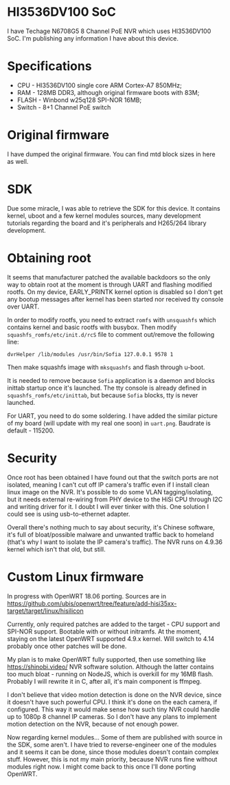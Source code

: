 # HI3536DV100 SoC

I have Techage N6708G5 8 Channel PoE NVR which uses HI3536DV100 SoC. I'm publishing any information I have about this device.

# Specifications

* CPU - HI3536DV100 single core ARM Cortex-A7 850MHz;
* RAM - 128MB DDR3, although original firmware boots with 83M;
* FLASH - Winbond w25q128 SPI-NOR 16MB;
* Switch - 8+1 Channel PoE switch

# Original firmware

I have dumped the original firmware. You can find mtd block sizes in here as well.

# SDK 

Due some miracle, I was able to retrieve the SDK for this device. It contains kernel, uboot and a few kernel modules sources, many development tutorials regarding the board and it's peripherals and H265/264 library development.

# Obtaining root

It seems that manufacturer patched the available backdoors so the only way to obtain root at the moment is through UART and flashing modified rootfs. On my device, EARLY_PRINTK kernel option is disabled so I don't get any bootup messages after kernel has been started nor received tty console over UART.

In order to modify rootfs, you need to extract `romfs` with `unsquashfs` which contains kernel and basic rootfs with busybox. Then modify `squashfs_romfs/etc/init.d/rcS` file to comment out/remove the following line:

`dvrHelper /lib/modules /usr/bin/Sofia 127.0.0.1 9578 1`

Then make squashfs image with `mksquashfs` and flash through u-boot.

It is needed to remove because `Sofia` application is a daemon and blocks inittab startup once it's launched. The tty console is already defined in `squashfs_romfs/etc/inittab`, but because `Sofia` blocks, tty is never launched.

For UART, you need to do some soldering. I have added the similar picture of my board (will update with my real one soon) in `uart.png`. Baudrate is default - 115200.

# Security

Once root has been obtained I have found out that the switch ports are not isolated, meaning I can't cut off IP camera's traffic even if I install clean linux image on the NVR. It's possible to do some VLAN tagging/isolating, but it needs external re-wiring from PHY device to the HiSi CPU through I2C and writing driver for it. I doubt I will ever tinker with this. One solution I could see is using usb-to-ethernet adapter.

Overall there's nothing much to say about security, it's Chinese software, it's full of bloat/possible malware and unwanted traffic back to homeland (that's why I want to isolate the IP camera's traffic). The NVR runs on 4.9.36 kernel which isn't that old, but still.

# Custom Linux firmware

In progress with OpenWRT 18.06 porting. Sources are in https://github.com/ubis/openwrt/tree/feature/add-hisi35xx-target/target/linux/hisilicon

Currently, only required patches are added to the target - CPU support and SPI-NOR support. Bootable with or without initramfs. At the moment, staying on the latest OpenWRT supported 4.9.x kernel. Will switch to 4.14 probably once other patches will be done.

My plan is to make OpenWRT fully supported, then use something like https://shinobi.video/ NVR software solution. Although the latter contains too much bloat - running on NodeJS, which is overkill for my 16MB flash. Probably I will rewrite it in C, after all, it's main component is ffmpeg.
 
I don't believe that video motion detection is done on the NVR device, since it doesn't have such powerful CPU. I think it's done on the each camera, if configured. This way it would make sense how such tiny NVR could handle up to 1080p 8 channel IP cameras. So I don't have any plans to implement motion detection on the NVR, because of not enough power.

Now regarding kernel modules... Some of them are published with source in the SDK, some aren't. I have tried to reverse-engineer one of the modules and it seems it can be done, since those modules doesn't contain complex stuff. However, this is not my main priority, because NVR runs fine without modules right now. I might come back to this once I'll done porting OpenWRT.
